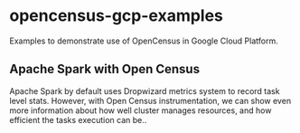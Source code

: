 # opencensus-gcp-examples

Examples to demonstrate use of OpenCensus in Google Cloud Platform.

## Apache Spark with Open Census

Apache Spark by default uses Dropwizard metrics system to record task level
stats. However, with Open Census instrumentation, we can show even more
information about how well cluster manages resources, and how efficient the
tasks execution can be..

